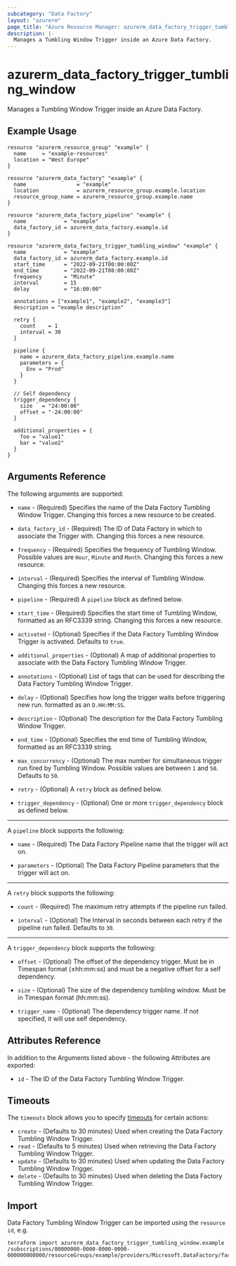 ```yaml
---
subcategory: "Data Factory"
layout: "azurerm"
page_title: "Azure Resource Manager: azurerm_data_factory_trigger_tumbling_window"
description: |-
  Manages a Tumbling Window Trigger inside an Azure Data Factory.
---
```


# azurerm_data_factory_trigger_tumbling_window

Manages a Tumbling Window Trigger inside an Azure Data Factory.

## Example Usage

```hcl
resource "azurerm_resource_group" "example" {
  name     = "example-resources"
  location = "West Europe"
}

resource "azurerm_data_factory" "example" {
  name                = "example"
  location            = azurerm_resource_group.example.location
  resource_group_name = azurerm_resource_group.example.name
}

resource "azurerm_data_factory_pipeline" "example" {
  name            = "example"
  data_factory_id = azurerm_data_factory.example.id
}

resource "azurerm_data_factory_trigger_tumbling_window" "example" {
  name            = "example"
  data_factory_id = azurerm_data_factory.example.id
  start_time      = "2022-09-21T00:00:00Z"
  end_time        = "2022-09-21T08:00:00Z"
  frequency       = "Minute"
  interval        = 15
  delay           = "16:00:00"

  annotations = ["example1", "example2", "example3"]
  description = "example description"

  retry {
    count    = 1
    interval = 30
  }

  pipeline {
    name = azurerm_data_factory_pipeline.example.name
    parameters = {
      Env = "Prod"
    }
  }

  // Self dependency
  trigger_dependency {
    size   = "24:00:00"
    offset = "-24:00:00"
  }

  additional_properties = {
    foo = "value1"
    bar = "value2"
  }
}
```

## Arguments Reference

The following arguments are supported:

* `name` - (Required) Specifies the name of the Data Factory Tumbling Window Trigger. Changing this forces a new resource to be created.

* `data_factory_id` - (Required) The ID of Data Factory in which to associate the Trigger with. Changing this forces a new resource.

* `frequency` - (Required) Specifies the frequency of Tumbling Window. Possible values are `Hour`, `Minute` and `Month`. Changing this forces a new resource.

* `interval` - (Required) Specifies the interval of Tumbling Window. Changing this forces a new resource.

* `pipeline` - (Required) A `pipeline` block as defined below.

* `start_time` - (Required) Specifies the start time of Tumbling Window, formatted as an RFC3339 string. Changing this forces a new resource.

* `activated` - (Optional) Specifies if the Data Factory Tumbling Window Trigger is activated. Defaults to `true`.

* `additional_properties` - (Optional) A map of additional properties to associate with the Data Factory Tumbling Window Trigger.

* `annotations` - (Optional) List of tags that can be used for describing the Data Factory Tumbling Window Trigger.

* `delay` - (Optional) Specifies how long the trigger waits before triggering new run. formatted as an `D.HH:MM:SS`.

* `description` - (Optional) The description for the Data Factory Tumbling Window Trigger.

* `end_time` - (Optional) Specifies the end time of Tumbling Window, formatted as an RFC3339 string.

* `max_concurrency` - (Optional) The max number for simultaneous trigger run fired by Tumbling Window. Possible values are between `1` and `50`. Defaults to `50`.

* `retry` - (Optional) A `retry` block as defined below.

* `trigger_dependency` - (Optional) One or more `trigger_dependency` block as defined below.

---

A `pipeline` block supports the following:

* `name` - (Required) The Data Factory Pipeline name that the trigger will act on.

* `parameters` - (Optional) The Data Factory Pipeline parameters that the trigger will act on.

---

A `retry` block supports the following:

* `count` - (Required) The maximum retry attempts if the pipeline run failed.

* `interval` - (Optional) The Interval in seconds between each retry if the pipeline run failed. Defaults to `30`.

---

A `trigger_dependency` block supports the following:

* `offset` - (Optional) The offset of the dependency trigger. Must be in Timespan format (±hh:mm:ss) and must be a negative offset for a self dependency.
  
* `size` - (Optional) The size of the dependency tumbling window. Must be in Timespan format (hh:mm:ss).

* `trigger_name` - (Optional) The dependency trigger name. If not specified, it will use self dependency.

## Attributes Reference

In addition to the Arguments listed above - the following Attributes are exported:

* `id` - The ID of the Data Factory Tumbling Window Trigger.

## Timeouts

The `timeouts` block allows you to specify [timeouts](https://developer.hashicorp.com/terraform/language/resources/configure#define-operation-timeouts) for certain actions:

* `create` - (Defaults to 30 minutes) Used when creating the Data Factory Tumbling Window Trigger.
* `read` - (Defaults to 5 minutes) Used when retrieving the Data Factory Tumbling Window Trigger.
* `update` - (Defaults to 30 minutes) Used when updating the Data Factory Tumbling Window Trigger.
* `delete` - (Defaults to 30 minutes) Used when deleting the Data Factory Tumbling Window Trigger.

## Import

Data Factory Tumbling Window Trigger can be imported using the `resource id`, e.g.

```shell
terraform import azurerm_data_factory_trigger_tumbling_window.example /subscriptions/00000000-0000-0000-0000-000000000000/resourceGroups/example/providers/Microsoft.DataFactory/factories/example/triggers/example
```

